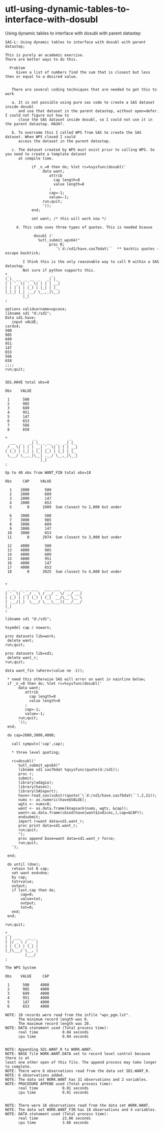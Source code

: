 # utl-using-dynamic-tables-to-interface-with-dosubl
Using dynamic tables to interface with dosubl with parent datastep

    SAS-L: Using dynamic tables to interface with dosubl with parent datastep;                                          
                                                                                                                        
    This is purely an academic exercise.                                                                                
    There are better ways to do this.                                                                                   
                                                                                                                        
      Problem                                                                                                           
         Given a list of numbers find the sum that is closest but less then or equal to a desired value.                
                                                                                                                        
                                                                                                                        
       There are several coding techniques that are needed to get this to work                                          
                                                                                                                        
       a. It is not possible using pure sas code to create a SAS dataset inside dosubl                                  
          and use that dataset in the parent datastep, without open=defer. I could not figure out how to                
          close the SAS dataset inside dosubl, so I could not use it in the parent datastep. HASH?.                     
                                                                                                                        
       b. To overcome this I called WPS from SAS to create the SAS dataset. When WPS closed I could                     
          access the dataset in the parent datastep.                                                                    
                                                                                                                        
       c. The dataset created by WPS must exist prior to calling WPS. So you need to create a template dataset          
          at compile time.                                                                                              
                                                                                                                        
                if _n_=0 then do; %let rc=%sysfunc(dosubl('                                                             
                     data want;                                                                                         
                        attrib                                                                                          
                          cap length=8                                                                                  
                          value length=8                                                                                
                        ;                                                                                               
                        cap=-1;                                                                                         
                        value=-1;                                                                                       
                     run;quit;                                                                                          
                     '));                                                                                               
                end;                                                                                                    
                                                                                                                        
                set want; /* this will work now */                                                                      
                                                                                                                        
         d. This code uses three types of quotes. This is needed bcause                                                 
                                                                                                                        
                 dosubl ('                                                                                              
                   %utl_submit_wps64("                                                                                  
                        proc R;                                                                                         
                           `\`d:/sd1/have.sas7bdat\``  ** backtic quotes - escape backtick;                             
                                                                                                                        
            I think this is the only reasonable way to call R within a SAS datastep.                                    
            Not sure if python supports this.                                                                           
    *_                   _                                                                                              
    (_)_ __  _ __  _   _| |_                                                                                            
    | | '_ \| '_ \| | | | __|                                                                                           
    | | | | | |_) | |_| | |_                                                                                            
    |_|_| |_| .__/ \__,_|\__|                                                                                           
            |_|                                                                                                         
    ;                                                                                                                   
                                                                                                                        
    options validvarname=upcase;                                                                                        
    libname sd1 "d:/sd1";                                                                                               
    Data sd1.have;                                                                                                      
       input vALUE;                                                                                                     
    cards4;                                                                                                             
    500                                                                                                                 
    985                                                                                                                 
    689                                                                                                                 
    951                                                                                                                 
    147                                                                                                                 
    653                                                                                                                 
    566                                                                                                                 
    658                                                                                                                 
    ;;;;                                                                                                                
    run;quit;                                                                                                           
                                                                                                                        
                                                                                                                        
    SD1.HAVE total obs=8                                                                                                
                                                                                                                        
    Obs    VALUE                                                                                                        
                                                                                                                        
     1      500                                                                                                         
     2      985                                                                                                         
     3      689                                                                                                         
     4      951                                                                                                         
     5      147                                                                                                         
     6      653                                                                                                         
     7      566                                                                                                         
     8      658                                                                                                         
                                                                                                                        
    *            _               _                                                                                      
      ___  _   _| |_ _ __  _   _| |_                                                                                    
     / _ \| | | | __| '_ \| | | | __|                                                                                   
    | (_) | |_| | |_| |_) | |_| | |_                                                                                    
     \___/ \__,_|\__| .__/ \__,_|\__|                                                                                   
                    |_|                                                                                                 
    ;                                                                                                                   
                                                                                                                        
    Up to 40 obs from WANT_FIN total obs=18                                                                             
                                                                                                                        
    Obs     CAP     VALUE                                                                                               
                                                                                                                        
      1    2000       500                                                                                               
      2    2000       689                                                                                               
      3    2000       147                                                                                               
      4    2000       653                                                                                               
      5       0      1989  Sum closest to 2,000 but under                                                               
                                                                                                                        
      6    3000       500                                                                                               
      7    3000       985                                                                                               
      8    3000       689                                                                                               
      9    3000       147                                                                                               
     10    3000       653                                                                                               
     11       0      2974  Sum closest to 3,000 but under                                                               
                                                                                                                        
     12    4000       500                                                                                               
     13    4000       985                                                                                               
     14    4000       689                                                                                               
     15    4000       951                                                                                               
     16    4000       147                                                                                               
     17    4000       653                                                                                               
     18       0      3925  Sum closest to 4,000 but under                                                               
                                                                                                                        
                                                                                                                        
    *                                                                                                                   
     _ __  _ __ ___   ___ ___  ___ ___                                                                                  
    | '_ \| '__/ _ \ / __/ _ \/ __/ __|                                                                                 
    | |_) | | | (_) | (_|  __/\__ \__ \                                                                                 
    | .__/|_|  \___/ \___\___||___/___/                                                                                 
    |_|                                                                                                                 
    ;                                                                                                                   
                                                                                                                        
    libname sd1 "d:/sd1";                                                                                               
                                                                                                                        
    %symdel cap / nowarn;                                                                                               
                                                                                                                        
    proc datasets lib=work;                                                                                             
     delete want;                                                                                                       
    run;quit;                                                                                                           
                                                                                                                        
    proc datasets lib=sd1;                                                                                              
     delete want_r;                                                                                                     
    run;quit;                                                                                                           
                                                                                                                        
    data want_fin (where=(value ne -1));                                                                                
                                                                                                                        
     * need this otherwise SAS will error on want in nainline below;                                                    
     if _n_=0 then do; %let rc=%sysfunc(dosubl('                                                                        
          data want;                                                                                                    
             attrib                                                                                                     
               cap length=8                                                                                             
               value length=8                                                                                           
             ;                                                                                                          
             cap=-1;                                                                                                    
             value=-1;                                                                                                  
          run;quit;                                                                                                     
          '));                                                                                                          
     end;                                                                                                               
                                                                                                                        
     do cap=2000,3000,4000;                                                                                             
                                                                                                                        
       call symputx('cap',cap);                                                                                         
                                                                                                                        
       * three level quoting;                                                                                           
                                                                                                                        
       rc=dosubl('                                                                                                      
          %utl_submit_wps64("                                                                                           
          libname sd1 sas7bdat %qsysfunc(quote(d:/sd1));                                                                
          proc r;                                                                                                       
          submit;                                                                                                       
          library(adagio);                                                                                              
          library(haven);                                                                                               
          library(SASxport);                                                                                            
          have<-read_sas(substr(quote(`\`d:/sd1/have.sas7bdat\``),2,21));                                               
          nums <- as.numeric(have$VALUE);                                                                               
          wgts <- nums>0;                                                                                               
          want <- as.data.frame(knapsack(nums, wgts, &cap));                                                            
          want<-as.data.frame(cbind(have[want$indices,],cap=&CAP));                                                     
          endsubmit;                                                                                                    
          import r=want data=sd1.want_r;                                                                                
          proc print data=sd1.want_r;                                                                                   
          run;quit;                                                                                                     
          ");                                                                                                           
          proc append base=want data=sd1.want_r force;                                                                  
          run;quit;                                                                                                     
       ');                                                                                                              
                                                                                                                        
     end;                                                                                                               
                                                                                                                        
     do until (dne);                                                                                                    
       retain tot 0 cap;                                                                                                
       set want end=dne;                                                                                                
       by cap;                                                                                                          
       tot+value;                                                                                                       
       output;                                                                                                          
       if last.cap then do;                                                                                             
           cap=0;                                                                                                       
           value=tot;                                                                                                   
           output;                                                                                                      
           tot=0;                                                                                                       
       end;                                                                                                             
     end;                                                                                                               
                                                                                                                        
    run;quit;                                                                                                           
                                                                                                                        
    *_                                                                                                                  
    | | ___   __ _                                                                                                      
    | |/ _ \ / _` |                                                                                                     
    | | (_) | (_| |                                                                                                     
    |_|\___/ \__, |                                                                                                     
             |___/                                                                                                      
    ;                                                                                                                   
                                                                                                                        
    The WPS System                                                                                                      
                                                                                                                        
    Obs    VALUE     CAP                                                                                                
                                                                                                                        
     1      500     4000                                                                                                
     2      985     4000                                                                                                
     3      689     4000                                                                                                
     4      951     4000                                                                                                
     5      147     4000                                                                                                
     6      653     4000                                                                                                
                                                                                                                        
    NOTE: 10 records were read from the infile "wps_pgm.lst".                                                           
          The minimum record length was 0.                                                                              
          The maximum record length was 20.                                                                             
    NOTE: DATA statement used (Total process time):                                                                     
          real time           0.04 seconds                                                                              
          cpu time            0.04 seconds                                                                              
                                                                                                                        
                                                                                                                        
    NOTE: Appending SD1.WANT_R to WORK.WANT.                                                                            
    NOTE: BASE file WORK.WANT.DATA set to record level control because there is at                                      
    least one other open of this file. The append process may take longer to complete.                                  
    NOTE: There were 6 observations read from the data set SD1.WANT_R.                                                  
    NOTE: 6 observations added.                                                                                         
    NOTE: The data set WORK.WANT has 31 observations and 2 variables.                                                   
    NOTE: PROCEDURE APPEND used (Total process time):                                                                   
          real time           0.01 seconds                                                                              
          cpu time            0.01 seconds                                                                              
                                                                                                                        
                                                                                                                        
    NOTE: There were 16 observations read from the data set WORK.WANT.                                                  
    NOTE: The data set WORK.WANT_FIN has 18 observations and 4 variables.                                               
    NOTE: DATA statement used (Total process time):                                                                     
          real time           23.06 seconds                                                                             
          cpu time            3.66 seconds                                                                              
                                                                                                                        
                                                                                                                        
